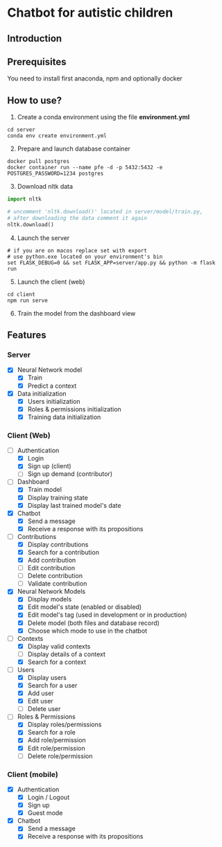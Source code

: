 # Chatbot for autistic children

## Introduction

## Prerequisites

You need to install first anaconda, npm and optionally docker

## How to use?

1. Create a conda environment using the file **environment.yml**

```shell
cd server
conda env create environment.yml
```

2. Prepare and launch database container

```shell
docker pull postgres
docker container run --name pfe -d -p 5432:5432 -e POSTGRES_PASSWORD=1234 postgres
```

3. Download nltk data

```python
import nltk

# uncomment 'nltk.download()' located in server/model/train.py, 
# after downloading the data comment it again
nltk.download()
```

4. Launch the server

```shell
# if you are on macos replace set with export
# use python.exe located on your environment's bin
set FLASK_DEBUG=0 && set FLASK_APP=server/app.py && python -m flask run
```

5. Launch the client (web)

```shell
cd client
npm run serve
```

6. Train the model from the dashboard view

## Features

### Server

- [x] Neural Network model
    - [x] Train
    - [x] Predict a context
- [x] Data initialization
    - [x] Users initialization
    - [x] Roles & permissions initialization
    - [x] Training data initialization

### Client (Web)

- [ ] Authentication
    - [x] Login
    - [x] Sign up (client)
    - [ ] Sign up demand (contributor)
- [ ] Dashboard
    - [x] Train model
    - [x] Display training state
    - [x] Display last trained model's date
- [x] Chatbot
    - [x] Send a message
    - [x] Receive a response with its propositions
- [ ] Contributions
    - [x] Display contributions
    - [x] Search for a contribution
    - [x] Add contribution
    - [ ] Edit contribution
    - [ ] Delete contribution
    - [ ] Validate contribution
- [x] Neural Network Models
    - [x] Display models
    - [x] Edit model's state (enabled or disabled)
    - [x] Edit model's tag (used in development or in production)
    - [x] Delete model  (both files and database record)
    - [x] Choose which mode to use in the chatbot
- [ ] Contexts
    - [x] Display valid contexts
    - [ ] Display details of a context 
    - [x] Search for a context
- [ ] Users
    - [x] Display users
    - [x] Search for a user
    - [x] Add user
    - [x] Edit user
    - [ ] Delete user
- [ ] Roles & Permissions
    - [x] Display roles/permissions
    - [x] Search for a role
    - [x] Add role/permission
    - [x] Edit role/permission
    - [ ] Delete role/permission

### Client (mobile)

- [x] Authentication
    - [x] Login / Logout
    - [x] Sign up
    - [x] Guest mode
- [x] Chatbot
    - [x] Send a message
    - [x] Receive a response with its propositions
